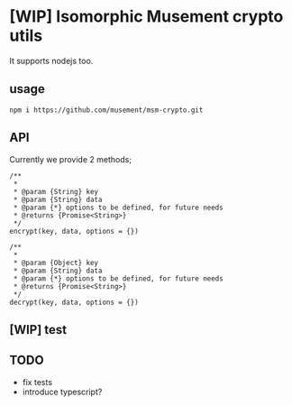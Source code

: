 # [WIP] Isomorphic Musement crypto utils

It supports nodejs too.

## usage

```
npm i https://github.com/musement/msm-crypto.git
```

## API

Currently we provide 2 methods;

```
/**
 *
 * @param {String} key
 * @param {String} data
 * @param {*} options to be defined, for future needs
 * @returns {Promise<String>}
 */
encrypt(key, data, options = {})
```

```
/**
 *
 * @param {Object} key
 * @param {String} data
 * @param {*} options to be defined, for future needs
 * @returns {Promise<String>}
 */
decrypt(key, data, options = {})
```

## [WIP] test


## TODO

* fix tests
* introduce typescript?
